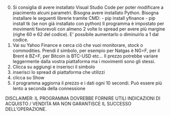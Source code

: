 0) Si consiglia di avere installato Visual Studio Code per poter modificare a piacimento alcuni parametri.
   Bisogna avere installato Python.
   Bisogna installare le seguenti librerie tramite CMD:
       - pip install yfinance
       - pip install tk (se non già installato con python)
   Il programma è impostato per movimenti favorevoli con almeno 2 volte lo spread per avere più margine (righe 60 e 62 del codice). E' possibile aumentarlo o diminuirlo a 1 dal codice.
2) Vai su Yahoo Finance e cerca ciò che vuoi monitorare, stock o commodities. Prendi il simbolo, per esempio per Natgas è NG=F, per il Brent è BZ=F, per Bitcoin is BTC-USD etc...
   Il prezzo potrebbe variare leggermente dalla vostra piattaforma ma i movimenti sono gli stessi.
4) Clicca su aggiungi e inserisci il simbolo
5) inserisci lo spread di piattaforma che utilizzi
6) clicca su Show
7) il programma aggiorna il prezzo e i dati ogni 10 secondi. Può essere più lento a seconda della connessione

DISCLAIMER: IL PROGRAMMA DOVREBBE FORNIRE UTILI INDICAZIONI DI ACQUISTO / VENDITA MA NON GARANTISCE IL SUCCESSO DELL'OPERAZIONE.
